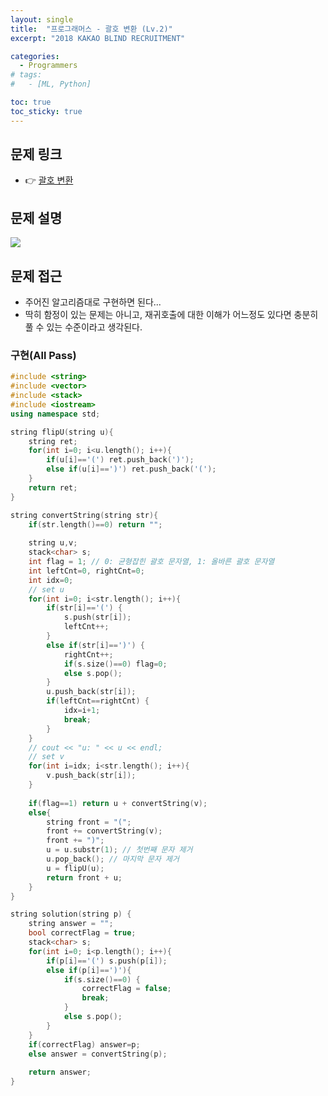 ```yaml
---
layout: single
title:  "프로그래머스 - 괄호 변환 (Lv.2)"
excerpt: "2018 KAKAO BLIND RECRUITMENT"

categories:
  - Programmers
# tags:
#   - [ML, Python]

toc: true
toc_sticky: true
---
```


## 문제 링크
- 👉 [괄호 변환](https://school.programmers.co.kr/learn/courses/30/lessons/60058)

## 문제 설명

<img src = "https://github.com/bellbpng/Baekjoon_hub/assets/59792046/9750b5f3-32be-4d94-8590-4f76141a1e11">

## 문제 접근
- 주어진 알고리즘대로 구현하면 된다...
- 딱히 함정이 있는 문제는 아니고, 재귀호출에 대한 이해가 어느정도 있다면 충분히 풀 수 있는 수준이라고 생각된다.

### 구현(All Pass)
```c++
#include <string>
#include <vector>
#include <stack>
#include <iostream>
using namespace std;

string flipU(string u){
    string ret;
    for(int i=0; i<u.length(); i++){
        if(u[i]=='(') ret.push_back(')');
        else if(u[i]==')') ret.push_back('(');
    }
    return ret;
}

string convertString(string str){
    if(str.length()==0) return "";
    
    string u,v;
    stack<char> s;
    int flag = 1; // 0: 균형잡힌 괄호 문자열, 1: 올바른 괄호 문자열
    int leftCnt=0, rightCnt=0;
    int idx=0;
    // set u
    for(int i=0; i<str.length(); i++){
        if(str[i]=='(') {
            s.push(str[i]);
            leftCnt++;
        }
        else if(str[i]==')') {
            rightCnt++;
            if(s.size()==0) flag=0;
            else s.pop();
        }
        u.push_back(str[i]);
        if(leftCnt==rightCnt) {
            idx=i+1;
            break;
        }
    }
    // cout << "u: " << u << endl;
    // set v
    for(int i=idx; i<str.length(); i++){
        v.push_back(str[i]);
    }
    
    if(flag==1) return u + convertString(v);
    else{
        string front = "(";
        front += convertString(v);
        front += ")";
        u = u.substr(1); // 첫번째 문자 제거
        u.pop_back(); // 마지막 문자 제거
        u = flipU(u);
        return front + u;
    }
}

string solution(string p) {
    string answer = "";
    bool correctFlag = true;
    stack<char> s;
    for(int i=0; i<p.length(); i++){
        if(p[i]=='(') s.push(p[i]);
        else if(p[i]==')'){
            if(s.size()==0) {
                correctFlag = false;
                break;
            }
            else s.pop();
        }
    }
    if(correctFlag) answer=p;
    else answer = convertString(p);
    
    return answer;
}
```
